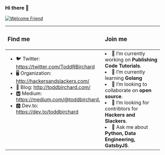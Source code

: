 ### Hi there 👋

[![Welcome Friend](http://toddbirchard.com/images/counter.svg)](http://toddbirchard.com/)

<table>
  <thead>
    <tr>
      <th><h3 style="text-align: left;">Find me</h3></th>
      <th><h3 style="text-align: left;">Join me</h3></th>
    </tr>
  </thead>
  <tbody>
    <tr>
      <td valign="top" width="49%">
        <ul>
          <li>🐦 Twitter: <a href="https://twitter.com/ToddRBirchard">https://twitter.com/ToddRBirchard</a></li>
          <li>🖥 Organization: <a href="http://hackersandslackers.com/">http://hackersandslackers.com/</a></li>
          <li>📝 Blog: <a href="http://toddbirchard.com/">http://toddbirchard.com/</a></li>
          <li>🅼 Medium: <a href="https://medium.com/@toddbirchard.">https://medium.com/@toddbirchard.</a></li>
          <li>🅳 Dev.to: <a href="https://dev.to/toddbirchard">https://dev.to/toddbirchard</a></li>
        </ul>
      </td>
      <td valign="top" width="49%">
        <li>🔭 I’m currently working on <strong>Publishing Code Tutorials</strong>.</li>
        <li>🌱 I’m currently learning <strong>Golang</strong></li>
        <li>👯 I’m looking to collaborate on <strong>open source</strong>.</li>
        <li>🤔 I’m looking for contribtors for <strong>Hackers and Slackers</strong>.</li>
        <li>💬 Ask me about <strong>Python, Data Engineering, GatsbyJS</strong>.</li>
      </td>
    </tr>
  </tbody>
</table>



